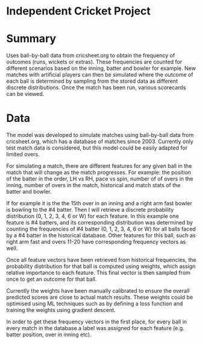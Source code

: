 # Independent Cricket Project

# Summary

Uses ball-by-ball data from cricsheet.org to obtain the frequency of outcomes (runs, wickets or extras). These frequencies are counted for different scenarios based on the inning, batter and bowler for example. New matches with artificial players can then be simulated where the outcome of each ball is determined by sampling from the stored data as different discrete distributions. Once the match has been run, various scorecards can be viewed.

# Data

The model was developed to simulate matches using ball-by-ball data from cricsheet.org, which has a database of matches since 2003. Currently only test match data is considered, but this model could be easily adapted for limited overs.

For simulating a match, there are different features for any given ball in the match that will change as the match progresses. For example: the position of the batter in the order, LH vs RH, pace vs spin, number of of overs in the inning, number of overs in the match, historical and match stats of the batter and bowler. 

If for example it is the the 15th over in an inning and a right arm fast bowler is bowling to the #4 batter. Then I will retrieve a discrete probability distribution (0, 1, 2, 3, 4, 6 or W) for each feature. In this example one feature is #4 batters, and its corresponding distribution was determined by counting the frequencies of #4 batter (0, 1, 2, 3, 4, 6 or W) for all balls faced by a #4 batter in the historical database. Other features for this ball, such as right arm fast and overs 11-20 have corresponding frequency vectors as well.

Once all feature vectors have been retrieved from historical frequencies, the probability distribution for that ball is computed using weights, which assign relative  importance to each feature. This final vector is then sampled from once to get an outcome for that ball. 

Currently the weights have been manually calibrated to ensure the overall predicted scores are close to actual match results. These weights could be optimised using ML techniques such as by defining a loss function and training the weights using gradient descent.

In order to get these frequency vectors in the first place, for every ball in every match in the database a label was assigned for each feature (e.g. batter position, over in inning etc).
